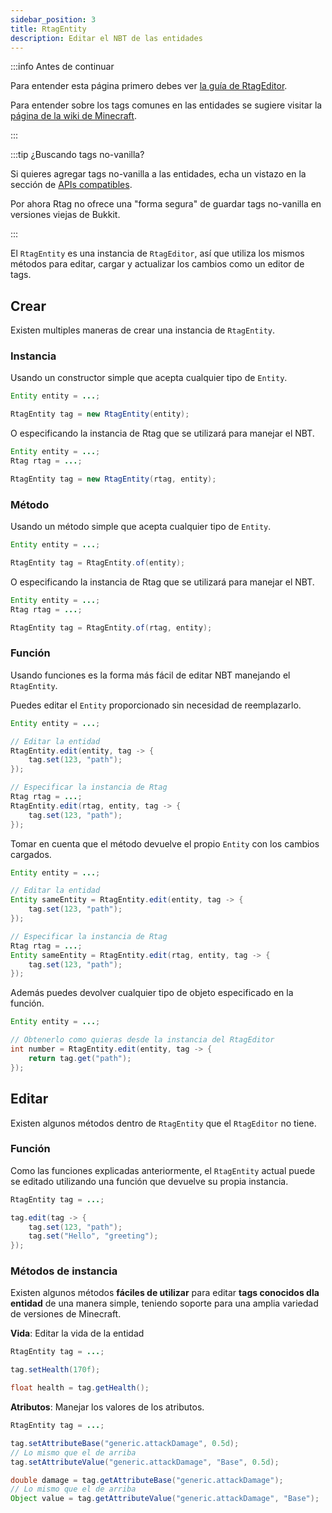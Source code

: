 ```yaml
---
sidebar_position: 3
title: RtagEntity
description: Editar el NBT de las entidades
---
```


:::info Antes de continuar

Para entender esta página primero debes ver [la guía de RtagEditor](editor.md).

Para entender sobre los tags comunes en las entidades se sugiere visitar la [página de la wiki de Minecraft](https://minecraft.wiki/w/Entity_format).

:::

:::tip ¿Buscando tags no-vanilla?

Si quieres agregar tags no-vanilla a las entidades, echa un vistazo en la sección de [APIs compatibles](../feature/compatible.md).

Por ahora Rtag no ofrece una "forma segura" de guardar tags no-vanilla en versiones viejas de Bukkit.

:::

El `RtagEntity` es una instancia de `RtagEditor`, así que utiliza los mismos métodos para editar, cargar y actualizar los cambios como un editor de tags.

## Crear

Existen multiples maneras de crear una instancia de `RtagEntity`.

### Instancia

Usando un constructor simple que acepta cualquier tipo de `Entity`.

```java
Entity entity = ...;

RtagEntity tag = new RtagEntity(entity);
```

O especificando la instancia de Rtag que se utilizará para manejar el NBT.

```java
Entity entity = ...;
Rtag rtag = ...;

RtagEntity tag = new RtagEntity(rtag, entity);
```

### Método

Usando un método simple que acepta cualquier tipo de `Entity`.

```java
Entity entity = ...;

RtagEntity tag = RtagEntity.of(entity);
```

O especificando la instancia de Rtag que se utilizará para manejar el NBT.

```java
Entity entity = ...;
Rtag rtag = ...;

RtagEntity tag = RtagEntity.of(rtag, entity);
```

### Función

Usando funciones es la forma más fácil de editar NBT manejando el `RtagEntity`.

Puedes editar el `Entity` proporcionado sin necesidad de reemplazarlo.

```java
Entity entity = ...;

// Editar la entidad
RtagEntity.edit(entity, tag -> {
	tag.set(123, "path");
});

// Especificar la instancia de Rtag
Rtag rtag = ...;
RtagEntity.edit(rtag, entity, tag -> {
	tag.set(123, "path");
});
```

Tomar en cuenta que el método devuelve el propio `Entity` con los cambios cargados.

```java
Entity entity = ...;

// Editar la entidad
Entity sameEntity = RtagEntity.edit(entity, tag -> {
	tag.set(123, "path");
});

// Especificar la instancia de Rtag
Rtag rtag = ...;
Entity sameEntity = RtagEntity.edit(rtag, entity, tag -> {
	tag.set(123, "path");
});
```

Además puedes devolver cualquier tipo de objeto especificado en la función.

```java
Entity entity = ...;

// Obtenerlo como quieras desde la instancia del RtagEditor
int number = RtagEntity.edit(entity, tag -> {
	return tag.get("path");
});
```

## Editar

Existen algunos métodos dentro de `RtagEntity` que el `RtagEditor` no tiene.

### Función

Como las funciones explicadas anteriormente, el `RtagEntity` actual puede se editado utilizando una función que devuelve su propia instancia.

```java
RtagEntity tag = ...;

tag.edit(tag -> {
	tag.set(123, "path");
	tag.set("Hello", "greeting");
});
```

### Métodos de instancia

Existen algunos métodos **fáciles de utilizar** para editar **tags conocidos dla entidad** de una manera simple, teniendo soporte para una amplia variedad de versiones de Minecraft.

**Vida**: Editar la vida de la entidad

```java
RtagEntity tag = ...;

tag.setHealth(170f);

float health = tag.getHealth();
```

**Atributos**: Manejar los valores de los atributos.

```java
RtagEntity tag = ...;

tag.setAttributeBase("generic.attackDamage", 0.5d);
// Lo mismo que el de arriba
tag.setAttributeValue("generic.attackDamage", "Base", 0.5d);

double damage = tag.getAttributeBase("generic.attackDamage");
// Lo mismo que el de arriba
Object value = tag.getAttributeValue("generic.attackDamage", "Base");
```